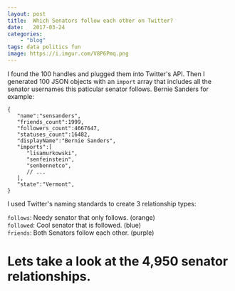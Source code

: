 ```yaml
---
layout: post
title:  Which Senators follow each other on Twitter?
date:   2017-03-24
categories: 
    - "blog"
tags: data politics fun
image: https://i.imgur.com/V8P6Pmq.png
---
```




I found the 100 handles and plugged them into Twitter's API. Then I generated 100
JSON objects with an `import` array that includes all the senator usernames this 
paticular senator follows. Bernie Sanders for example:

```
{  
   "name":"sensanders",
   "friends_count":1999,
   "followers_count":4667647,
   "statuses_count":16482,
   "displayName":"Bernie Sanders",
   "imports":[  
      "lisamurkowski",
      "senfeinstein",
      "senbennetco",
      // ...
   ],
   "state":"Vermont",
}
```

I used Twitter's naming standards to create 3 relationship types:

`follows`: Needy senator that only follows. (orange)  
`followed`: Cool senator that is followed.  (blue)  
`friends`: Both Senators follow each other.   (purple)  

# Lets take a look at the 4,950 senator relationships.


<div id="chart"></div>



<link rel="stylesheet" href="/assets/css/senate.css">
<script type="text/javascript" src="/assets/js/d3.js"></script>
<script type="text/javascript" src="/assets/js/lodash.js"></script>
<script type="text/javascript" src="/assets/js/d3.layout.js"></script>
<script type="text/javascript" src="/assets/js/packages.js"></script>
<script type="text/javascript" src="/assets/js/senate.js"></script>

